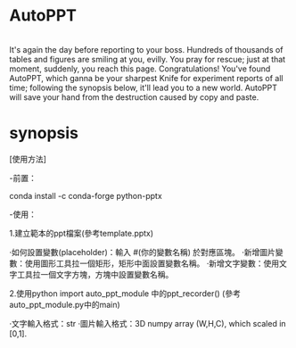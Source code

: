 # AutoPPT
<br>It's again the day before reporting to your boss. Hundreds of thousands of tables and figures are smiling at you, evilly. You pray for rescue; just at that moment, suddenly, you reach this page. Congratulations! You've found AutoPPT, which ganna be your sharpest Knife for experiment reports of all time; following the synopsis below, it'll lead you to a new world. AutoPPT will save your hand from the destruction caused by copy and paste.<br>
# synopsis
[使用方法]

-前置：

conda install -c conda-forge python-pptx

-使用：

1.建立範本的ppt檔案(參考template.pptx)

‧如何設置變數(placeholder)：輸入 #(你的變數名稱) 於對應區塊。
‧新增圖片變數：使用圖形工具拉一個矩形，矩形中面設置變數名稱。
‧新增文字變數：使用文字工具拉一個文字方塊，方塊中設置變數名稱。

2.使用python import auto_ppt_module 中的ppt_recorder() (參考auto_ppt_module.py中的main)

‧文字輸入格式：str
‧圖片輸入格式：3D numpy array (W,H,C), which scaled in [0,1].
